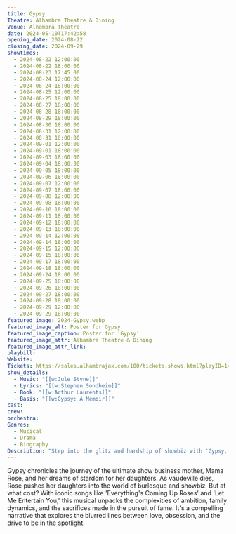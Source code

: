 ```yaml
---
title: Gypsy
Theatre: Alhambra Theatre & Dining
Venue: Alhambra Theatre
date: 2024-05-10T17:42:58
opening_date: 2024-08-22
closing_date: 2024-09-29
showtimes:
  - 2024-08-22 12:00:00
  - 2024-08-22 18:00:00
  - 2024-08-23 17:45:00
  - 2024-08-24 12:00:00
  - 2024-08-24 18:00:00
  - 2024-08-25 12:00:00
  - 2024-08-25 18:00:00
  - 2024-08-27 18:00:00
  - 2024-08-28 18:00:00
  - 2024-08-29 18:00:00
  - 2024-08-30 18:00:00
  - 2024-08-31 12:00:00
  - 2024-08-31 18:00:00
  - 2024-09-01 12:00:00
  - 2024-09-01 18:00:00
  - 2024-09-03 18:00:00
  - 2024-09-04 18:00:00
  - 2024-09-05 18:00:00
  - 2024-09-06 18:00:00
  - 2024-09-07 12:00:00
  - 2024-09-07 18:00:00
  - 2024-09-08 12:00:00
  - 2024-09-08 18:00:00
  - 2024-09-10 18:00:00
  - 2024-09-11 18:00:00
  - 2024-09-12 18:00:00
  - 2024-09-13 18:00:00
  - 2024-09-14 12:00:00
  - 2024-09-14 18:00:00
  - 2024-09-15 12:00:00
  - 2024-09-15 18:00:00
  - 2024-09-17 18:00:00
  - 2024-09-18 18:00:00
  - 2024-09-24 18:00:00
  - 2024-09-25 18:00:00
  - 2024-09-26 18:00:00
  - 2024-09-27 18:00:00
  - 2024-09-28 18:00:00
  - 2024-09-29 12:00:00
  - 2024-09-29 18:00:00
featured_image: 2024-Gypsy.webp
featured_image_alt: Poster for Gypsy
featured_image_caption: Poster for 'Gypsy'
featured_image_attr: Alhambra Theatre & Dining
featured_image_attr_link: 
playbill:
Website: 
Tickets: https://sales.alhambrajax.com/100/tickets.shows.html?playID=1459&code=WWW&qty_target=0
show_details: 
  - Music: "[[w:Jule Styne]]"
  - Lyrics: "[[w:Stephen Sondheim]]"
  - Book: "[[w:Arthur Laurents]]"
  - Basis: "[[w:Gypsy: A Memoir]]"
cast:
crew:
orchestra:
Genres:
  - Musical
  - Drama
  - Biography
Description: "Step into the glitz and hardship of showbiz with 'Gypsy,' a gripping tale of ambition, family, and the price of stardom, set in the fading light of vaudeville's golden age."
---
```

Gypsy chronicles the journey of the ultimate show business mother, Mama Rose, and her dreams of stardom for her daughters. As vaudeville dies, Rose pushes her daughters into the world of burlesque and showbiz. But at what cost? With iconic songs like 'Everything's Coming Up Roses' and 'Let Me Entertain You,' this musical unpacks the complexities of ambition, family dynamics, and the sacrifices made in the pursuit of fame. It's a compelling narrative that explores the blurred lines between love, obsession, and the drive to be in the spotlight.